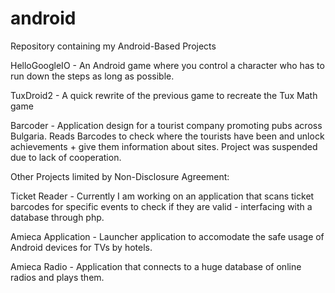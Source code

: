 android
=======

Repository containing my Android-Based Projects

HelloGoogleIO - An Android game where you control a character who has to run down
the steps as long as possible. 

TuxDroid2 - A quick rewrite of the previous game to recreate the Tux Math game

Barcoder - Application design for a tourist company promoting pubs across Bulgaria.
Reads Barcodes to check where the tourists have been and unlock achievements + give them information about sites.
Project was suspended due to lack of cooperation.

Other Projects limited by Non-Disclosure Agreement:

Ticket Reader - Currently I am working on an application that scans ticket barcodes for specific events to check if they are valid - interfacing with a database through php.

Amieca Application - Launcher application to accomodate the safe usage of Android devices for TVs by hotels.

Amieca Radio - Application that connects to a huge database of online radios and plays them.